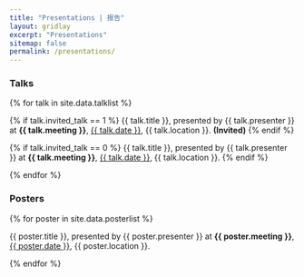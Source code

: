 ```yaml
---
title: "Presentations | 报告"
layout: gridlay
excerpt: "Presentations"
sitemap: false
permalink: /presentations/
---
```


<div class="row">
<div class="col-sm-6 clearfix">

### Talks

{% for talk in site.data.talklist %}

  {% if talk.invited_talk == 1 %}
  {{ talk.title }}, presented by {{ talk.presenter }} at <b>{{ talk.meeting }}</b>, <u>{{ talk.date }}</u>, {{ talk.location }}. <b>(Invited)</b>
  {% endif %} 

  {% if talk.invited_talk == 0 %}
  {{ talk.title }}, presented by {{ talk.presenter }} at <b>{{ talk.meeting }}</b>, <u>{{ talk.date }}</u>, {{ talk.location }}.
  {% endif %} 
  
{% endfor %}
</div>

<div class="col-sm-6 clearfix">

### Posters

{% for poster in site.data.posterlist %}

  {{ poster.title }}, presented by {{ poster.presenter }} at <b>{{ poster.meeting }}</b>, <u>{{ poster.date }}</u>, {{ poster.location }}.
  
{% endfor %}
</div>
</div>
